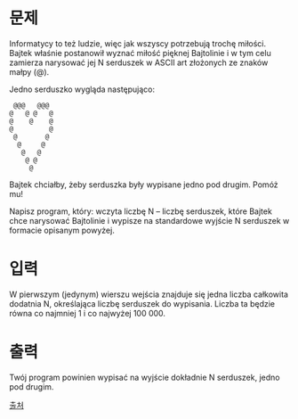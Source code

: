 # 문제

Informatycy to też ludzie, więc jak wszyscy potrzebują trochę miłości. Bajtek właśnie postanowił wyznać miłość pięknej Bajtolinie i w tym celu zamierza narysować jej N serduszek w ASCII art złożonych ze znaków małpy (@).

Jedno serduszko wygląda następująco:
```
 @@@   @@@ 
@   @ @   @
@    @    @
@         @
 @       @ 
  @     @  
   @   @   
    @ @    
     @
```
Bajtek chciałby, żeby serduszka były wypisane jedno pod drugim. Pomóż mu!

Napisz program, który: wczyta liczbę N – liczbę serduszek, które Bajtek chce narysować Bajtolinie i wypisze na standardowe wyjście N serduszek w formacie opisanym powyżej.

# 입력

W pierwszym (jedynym) wierszu wejścia znajduje się jedna liczba całkowita dodatnia N, określająca liczbę serduszek do wypisania. Liczba ta będzie równa co najmniej 1 i co najwyżej 100 000.

# 출력

Twój program powinien wypisać na wyjście dokładnie N serduszek, jedno pod drugim.

[출처](https://www.acmicpc.net/problem/26766)
